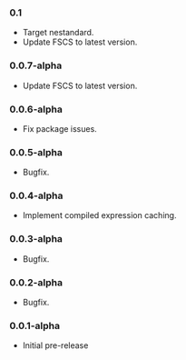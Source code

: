 ### 0.1
* Target nestandard.
* Update FSCS to latest version.

### 0.0.7-alpha
* Update FSCS to latest version.

### 0.0.6-alpha
* Fix package issues.

### 0.0.5-alpha
* Bugfix.

### 0.0.4-alpha
* Implement compiled expression caching.

### 0.0.3-alpha
* Bugfix.

### 0.0.2-alpha
* Bugfix.

### 0.0.1-alpha
* Initial pre-release